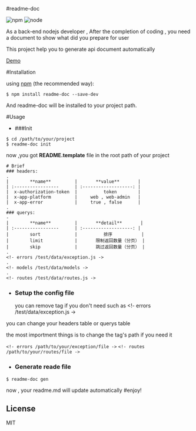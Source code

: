 #readme-doc

![npm](https://img.shields.io/npm/l/express.svg?maxAge=2592000?style=plastic)
![node](https://img.shields.io/badge/node-4.x-blue.svg)


As a back-end nodejs developer , After the completion of coding , you need a document to show what did you prepare for user

This project help you to generate api document automatically

[Demo](https://github.com/kelvv/readme-doc/blob/master/README-api.md)

#Installation

using [npm](http://npmjs.org/) (the recommended way):

 ```
$ npm install readme-doc --save-dev
 ```

And readme-doc will be installed  to your project path.

#Usage

* ###Init

 ```
$ cd /path/to/your/project
$ readme-doc init
```
now ,you got    **README.template**  file  in the root path of your project

 ```
# Brief
### headers:
.
|        **name**         |       **value**       |
| :-----------------      | :-------------------: |
|  x-authorization-token  |          token        |
|  x-app-platform         |     web , web-admin   |
|  x-app-error            |     true , false      |
.
### querys:
-
|        **name**         |       **detail**       |
| :-----------------      | :-------------------: |
|        sort             |          排序           |
|        limit            |       限制返回数量（分页） |
|        skip             |       跳过返回数量（分页） |
.
<!- errors /test/data/exception.js ->
.
<!- models /test/data/models ->
.
<!- routes /test/data/routes.js ->
```

* ### Setup the config file
 
  you can remove tag if you don't need such as 
      <!- errors /test/data/exception.js ->

 you can change your headers table or querys table

 the most importment things is to change the tag's path if you need it 

 ```<!- errors /path/to/your/exception/file ->```
 ```<!- routes /path/to/your/routes/file ->```

* ### Generate reade file   

 ```
$ readme-doc gen
```

now , your readme.md will update automatically
#enjoy!

## License

  MIT
